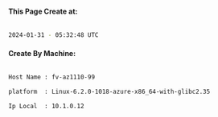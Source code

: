 
   
#### This Page Create at:

```bash

2024-01-31 - 05:32:48 UTC

```

#### Create By Machine:

```bash

Host Name : fv-az1110-99

platform  : Linux-6.2.0-1018-azure-x86_64-with-glibc2.35

Ip Local  : 10.1.0.12

```

